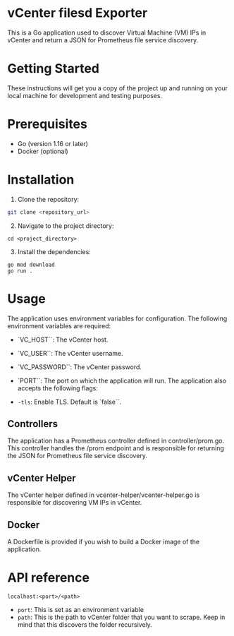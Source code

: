 # vCenter filesd Exporter
This is a Go application used to discover Virtual Machine (VM) IPs in vCenter and return a JSON for Prometheus file service discovery.

# Getting Started
These instructions will get you a copy of the project up and running on your local machine for development and testing purposes.

# Prerequisites
- Go (version 1.16 or later)
- Docker (optional)
# Installation
1. Clone the repository:
```bash
git clone <repository_url>
```
2. Navigate to the project directory:
```
cd <project_directory>
```
3. Install the dependencies:
```
go mod download
go run .
```

# Usage
The application uses environment variables for configuration. The following environment variables are required:

- `VC_HOST``: The vCenter host.
- `VC_USER``: The vCenter username.
- `VC_PASSWORD``: The vCenter password.
- `PORT``: The port on which the application will run.
The application also accepts the following flags:

- `-tls`: Enable TLS. Default is `false``.

## Controllers
The application has a Prometheus controller defined in controller/prom.go. This controller handles the /prom endpoint and is responsible for returning the JSON for Prometheus file service discovery.

## vCenter Helper
The vCenter helper defined in vcenter-helper/vcenter-helper.go is responsible for discovering VM IPs in vCenter.

## Docker
A Dockerfile is provided if you wish to build a Docker image of the application.

# API reference

`localhost:<port>/<path>`

- `port`: This is set as an environment variable
- `path`: This is the path to vCenter folder that you want to scrape. Keep in mind that this discovers the folder recursively.